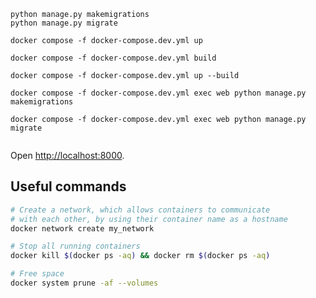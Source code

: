 ```shell
python manage.py makemigrations
python manage.py migrate
```
```shell
docker compose -f docker-compose.dev.yml up 

docker compose -f docker-compose.dev.yml build

docker compose -f docker-compose.dev.yml up --build
```
```shell
docker compose -f docker-compose.dev.yml exec web python manage.py makemigrations

docker compose -f docker-compose.dev.yml exec web python manage.py migrate


```

Open [http://localhost:8000](http://localhost:8000).

## Useful commands


```bash
# Create a network, which allows containers to communicate
# with each other, by using their container name as a hostname
docker network create my_network

# Stop all running containers
docker kill $(docker ps -aq) && docker rm $(docker ps -aq)

# Free space
docker system prune -af --volumes
```